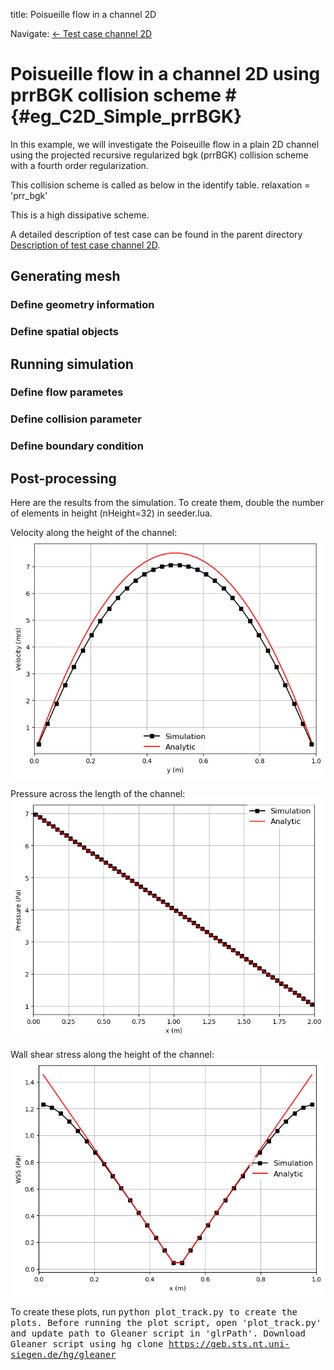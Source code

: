 title: Poisueille flow in a channel 2D

Navigate: [&larr; Test case channel 2D](../../index.html)

# Poisueille flow in a channel 2D using prrBGK collision scheme # {#eg_C2D_Simple_prrBGK}

In this example, we will investigate the Poiseuille flow in a plain 2D channel
using the projected recursive regularized bgk (prrBGK) collision scheme with a
fourth order regularization.

This collision scheme is called as below in the identify table.
relaxation = 'prr_bgk'

This is a high dissipative scheme.

A detailed description of test case can be found in the parent directory
[Description of test case channel 2D](../index.html).

## Generating mesh ##
### Define geometry information ###
### Define spatial objects ###

## Running simulation ##
### Define flow parametes ###
### Define collision parameter ###
### Define boundary condition ###
## Post-processing ##

Here are the results from the simulation. To create them, double the number of
elements in height (nHeight=32) in seeder.lua.

Velocity along the height of the channel:
![Velocity_Profile](media/Velocity_Profile.png)

Pressure across the length of the channel:
![Pressure_Profile](media/Pressure_Profile.png)

Wall shear stress along the height of the channel:
![WSS_Profile](media/WSS_Profile.png)

To create these plots, run <tt>python plot_track.py<tt> to create the plots.
Before running the plot script, open 'plot_track.py' and update path to
Gleaner script in 'glrPath'.
Download Gleaner script using
<tt>hg clone https://geb.sts.nt.uni-siegen.de/hg/gleaner</tt>
